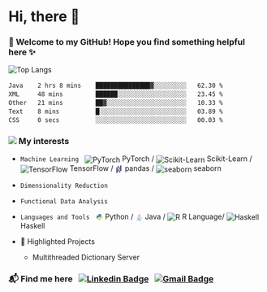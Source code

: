 # Hi, there 👋

### 🚀 Welcome to my GitHub! Hope you find something helpful here ✨

![Top Langs](https://github-readme-stats.vercel.app/api/top-langs/?username=verazi&size_weight=0.5&count_weight=0.5&theme=radical)

<!--START_SECTION:waka-->

```txt
Java    2 hrs 8 mins    ███████████████▓░░░░░░░░░   62.30 %
XML     48 mins         ██████░░░░░░░░░░░░░░░░░░░   23.45 %
Other   21 mins         ██▓░░░░░░░░░░░░░░░░░░░░░░   10.33 %
Text    8 mins          █░░░░░░░░░░░░░░░░░░░░░░░░   03.89 %
CSS     0 secs          ░░░░░░░░░░░░░░░░░░░░░░░░░   00.03 %
```

<!--END_SECTION:waka-->

### <img src="https://media.giphy.com/media/VgCDAzcKvsR6OM0uWg/giphy.gif" width="50">  My interests

- `Machine Learning` &nbsp; <img align="center" src="https://www.vectorlogo.zone/logos/pytorch/pytorch-icon.svg" alt="PyTorch" width="15" height="15"/> PyTorch / <img align="center" src="https://upload.wikimedia.org/wikipedia/commons/0/05/Scikit_learn_logo_small.svg" alt="Scikit-Learn" width="15" height="15"/> Scikit-Learn / <img align="center" src="https://www.vectorlogo.zone/logos/tensorflow/tensorflow-icon.svg" alt="TensorFlow" width="15" height="15"/> TensorFlow / <img align="center" src="https://raw.githubusercontent.com/devicons/devicon/2ae2a900d2f041da66e950e4d48052658d850630/icons/pandas/pandas-original.svg" alt="pandas" width="15" height="15"/> pandas / <img align="center" src="https://seaborn.pydata.org/_images/logo-mark-lightbg.svg" alt="seaborn" width="15" height="15"/> seaborn

- `Dimensionality Reduction`
- `Functional Data Analysis`

- `Languages and Tools` &nbsp; <img align="center" src="https://raw.githubusercontent.com/devicons/devicon/master/icons/python/python-original.svg" alt="Python" width="15" height="15"/> Python / <img align="center" src="https://raw.githubusercontent.com/devicons/devicon/master/icons/java/java-original.svg" alt="Java" width="15" height="15"/> Java / <img align="center" src="https://www.r-project.org/logo/Rlogo.png" alt="R" width="15" height="15"/> R Language/ <img align="center" src="https://upload.wikimedia.org/wikipedia/commons/1/1c/Haskell-Logo.svg" alt="Haskell" width="15" height="15"/> Haskell

- 🌱 Highlighted Projects
  - Multithreaded Dictionary Server

### 📬 Find me here &nbsp; [![Linkedin Badge](https://img.shields.io/badge/-LinkedIn-blue?style=flat-square&logo=Linkedin&logoColor=white&link=https://www.linkedin.com/in/ziyu-vera-wang/)](https://www.linkedin.com/in/ziyu-vera-wang/) &nbsp; [![Gmail Badge](https://img.shields.io/badge/Gmail-d14836?style=flat-square&logo=Gmail&logoColor=white&link=mailto:vera.ziyu.wang@gmail.com)](mailto:vera.ziyu.wang@gmail.com)


<!---
verazi/verazi is a ✨ special ✨ repository because its `README.md` (this file) appears on your GitHub profile.
You can click the Preview link to take a look at your changes.
--->
